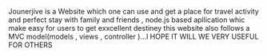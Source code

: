 Jounerjive is a Website which one can use and get a place for travel activity and perfect stay with family and friends , node.js based apllication whic make easy for users to get exxcellent destiney
this website also follows a MVC model(models , views , controller )...I HOPE IT WILL WE VERY USEFUL FOR OTHERS 
